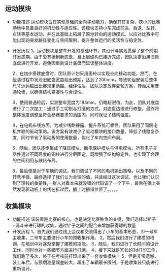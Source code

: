

## 运动模块
+ 功能描述
运动模块旨在实现基础的全向移动能力，确保其在复杂、狭小的比赛场地中具备良好的机动性与适应性。该模块支持小车完成前进、后退、左转、右转等基本运动，并在此基础上拓展了原地转向的运动模式，以应对比赛中可能出现的突发路径变化与空间限制，提升整体运行的灵活性与稳定性。
+ 开发历程
  1，运动模块是整车开发的基础环节，其设计与实现贯穿了整个前期开发周期。由于没有抢到新底盘，且上层结构已接近完成，团队决定沿用旧款底盘进行开发，避免因重新设计底盘而延误整体进度。

  2，在初步搭建底盘时，团队原计划采用麦轮以实现全向移动功能。然而，在组装过程中发现旧底盘宽度超出预期，达到了200mm，导致轮组安装后整体尺寸远远超出比赛规定范围。经评估后，团队决定放弃麦轮方案，转而采用普通轮组，以确保结构紧凑性与合规性。

  3，使用普通轮后，实测整车宽度为184mm，仍略超限值。为此，团队对底盘进行了二次加工：通过手工切割与打磨的方式，对底盘边缘进行修整，最终将整体宽度调整至符合参赛要求的范围内，同时保证了结构强度。

  4，在电机布线方面，为减少线路裸露、提升系统可靠性，团队采用了同侧电机并联的驱动策略。该方案有效减少了驱动模块的接口数量，降低了线路复杂度，同时节省了驱动板的使用数量，优化了车内空间布局。

  5，随后，团队逐步集成了降压模块、断电保护模块与供电模块。所有电子元器件通过不同高度的铜柱进行分层固定，既增强了结构稳定性，也实现了合理的空间利用与散热布局。

   6，最后便是对于车辆的调试，我们调试了不同的电机输出策略，以及不同的转弯半径，最终选择了我们认为合理的值，并且经过这次调试，也让我们认识到了理线的重要性,一群人对着本来就没错的代码调了一个下午，最后在晚上突然发现驱动板上的线在拆过后，插上时插错位置了。。。。。

## 收集模块
+ 功能描述
该装置是比赛的核心，也是决定比赛胜负的关键，我们选择以铲子+漏斗来进行球的收集，通过铲子之间的配合来增加获得球的数量
+ 开发历程
  1，首先我们通过线上会议和交流得出了小车的基本形态，即一号车主收集，二号车主要进行小车的预收集作用。
  2，然后我们进行了建模的培训，在培训中对逐渐掌握了建模的技能。
  3，随后，我们进行了长时间的设计工作，同时也对一些细节方面进行打磨。
  4，接下来就是冗长的3d打印工作，我们跑了多次，终于在考核前打印出来了一套收集模块！
  5，但是非常遗憾，装上车后，与预期测量误差较大，超出了车辆最长限制，于是收集装只能进行重新设计。

  
